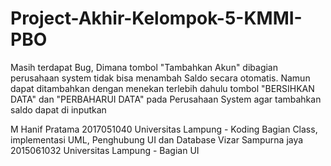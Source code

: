 # Project-Akhir-Kelompok-5-KMMI-PBO
Masih terdapat Bug, Dimana tombol "Tambahkan Akun" dibagian perusahaan system tidak bisa menambah Saldo secara otomatis.
Namun dapat ditambahkan dengan menekan terlebih dahulu  tombol "BERSIHKAN DATA" dan "PERBAHARUI DATA" pada Perusahaan System agar tambahkan saldo dapat di inputkan


M Hanif Pratama 2017051040 Universitas Lampung - Koding Bagian Class, implementasi UML, Penghubung UI dan Database
Vizar Sampurna jaya 2015061032 Universitas Lampung - Bagian UI
